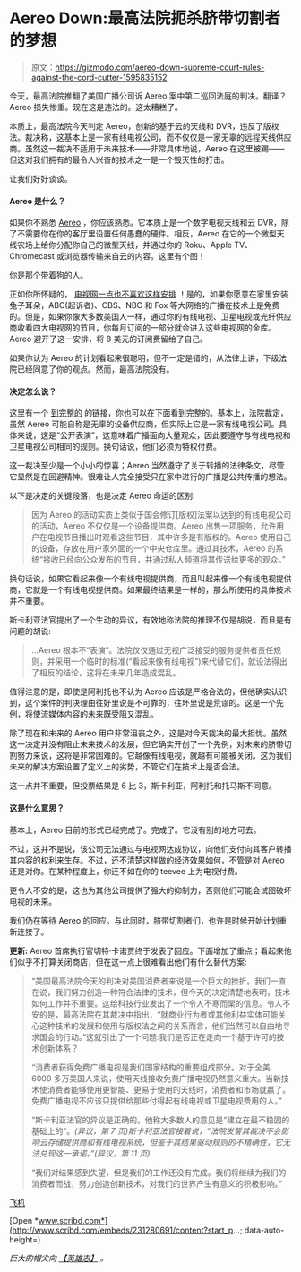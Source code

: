 # Aereo Down:最高法院扼杀脐带切割者的梦想

> 原文：<https://gizmodo.com/aereo-down-supreme-court-rules-against-the-cord-cutter-1595835152>

今天，最高法院推翻了美国广播公司诉 Aereo 案中第二巡回法庭的判决。翻译？Aereo 损失惨重。现在这是违法的。这太糟糕了。



本质上，最高法院今天判定 Aereo，创新的基于云的天线和 DVR，违反了版权法。裁决称，这基本上是一家有线电视公司，而不仅仅是一家无辜的远程天线供应商。虽然这一裁决不适用于未来技术——非常具体地说，Aereo 在这里被踢——但这对我们拥有的最令人兴奋的技术之一是一个毁灭性的打击。

让我们好好谈谈。

#### Aereo 是什么？

如果你不熟悉 [Aereo](https://www.aereo.com/) ，你应该熟悉。它本质上是一个数字电视天线和云 DVR，除了不需要你在你的客厅里设置任何愚蠢的硬件。相反，Aereo 在它的一个微型天线农场上给你分配你自己的微型天线，并通过你的 Roku、Apple TV、Chromecast 或浏览器传输来自云的内容。这里有个图！

你是那个带着狗的人。

正如你所怀疑的， [电视网一点也不喜欢这样安排](https://gizmodo.com/why-aereo-matters-1563951199) ！是的，如果你愿意在家里安装兔子耳朵，ABC(起诉者)、CBS、NBC 和 Fox 等大网络的广播在技术上是免费的。但是，如果你像大多数美国人一样，通过你的有线电视、卫星电视或光纤供应商收看四大电视网的节目，你每月订阅的一部分就会进入这些电视网的金库。Aereo 避开了这一安排，将 8 美元的订阅费留给了自己。

如果你认为 Aereo 的计划看起来很聪明，但不一定是错的，从法律上讲，下级法院已经同意了你的观点。然而，最高法院没有。

#### 决定怎么说？

这里有一个 [到完整的](http://www.supremecourt.gov/opinions/13pdf/13-461_l537.pdf) 的链接，你也可以在下面看到完整的。基本上，法院裁定，虽然 Aereo 可能自称是无辜的设备供应商，但实际上它是一家有线电视公司。具体来说，这是“公开表演”，这意味着广播面向大量观众，因此要遵守与有线电视和卫星电视公司相同的规则。换句话说，他们必须为特权付费。

这一裁决至少是一个小小的惊喜；Aereo 当然遵守了关于转播的法律条文，尽管它显然是在回避精神。很难让人完全接受只在家中进行的广播是公共传播的想法。

以下是决定的关键段落，也是决定 Aereo 命运的区别:

> 因为 Aereo 的活动实质上类似于国会修订[版权]法案以达到的有线电视公司的活动，Aereo 不仅仅是一个设备提供商。Aereo 出售一项服务，允许用户在电视节目播出时观看这些节目，其中许多是有版权的。Aereo 使用自己的设备，存放在用户家外面的一个中央仓库里。通过其技术，Aereo 的系统“接收已经向公众发布的节目，并通过私人频道将其传送给更多的观众。”

换句话说，如果它看起来像一个有线电视提供商，而且叫起来像一个有线电视提供商，它就是一个有线电视提供商。如果最终结果是一样的，那么所使用的具体技术并不重要。

斯卡利亚法官提出了一个生动的异议，有效地称法院的推理不仅是胡说，而且是有问题的胡说:

> ...Aereo 根本不“表演”。法院仅仅通过无视广泛接受的服务提供者责任规则，并采用一个临时的标准(“看起来像有线电视”)来代替它们，就设法得出了相反的结论，这将在未来几年造成混乱。

值得注意的是，即使是阿利托也不认为 Aereo 应该是严格合法的，但他确实认识到，这个案件的判决理由往好里说是不可靠的，往坏里说是荒谬的。这是一个先例，将使流媒体内容的未来既受阻又混乱。

除了现在和未来的 Aereo 用户非常沮丧之外，这是对今天裁决的最大担忧。虽然这一决定并没有阻止未来技术的发展，但它确实开创了一个先例，对未来的脐带切割努力来说，这将是非常困难的。它越像有线电视，就越有可能被关闭。这为我们未来的解决方案设置了定义上的劣势，不管它们在技术上是否合法。

这一点并不重要，但投票结果是 6 比 3，斯卡利亚，阿利托和托马斯不同意。

#### 这是什么意思？

基本上，Aereo 目前的形式已经完成了。完成了。它没有别的地方可去。

不过，这并不是说，该公司无法通过与电视网达成协议，向他们支付向其客户转播其内容的权利来生存。不过，还不清楚这样做的经济效果如何，不管是对 Aereo 还是对你。在某种程度上，你还不如在你的 teevee 上为电视付费。

更令人不安的是，这也为其他公司提供了强大的抑制力，否则他们可能会试图破坏电视的未来。

我们仍在等待 Aereo 的回应。与此同时，脐带切割者们，也许是时候开始计划重新连接了。

**更新:** Aereo 首席执行官切特·卡诺贾终于发表了回应。下面增加了重点；看起来他们似乎不打算关闭商店，但在这一点上很难看出他们有什么替代方案:

> “美国最高法院今天的判决对美国消费者来说是一个巨大的挫折。我们一直在说，我们努力创造一种符合法律的技术，但今天的决定清楚地表明，技术如何工作并不重要。这给科技行业发出了一个令人不寒而栗的信息。令人不安的是，最高法院在其裁决中指出，“就商业行为者或其他利益实体可能关心这种技术的发展和使用与版权法之间的关系而言，他们当然可以自由地寻求国会的行动。”这就引出了一个问题:我们是否正在走向一个基于许可的技术创新体系？
> 
> “消费者获得免费广播电视是我们国家结构的重要组成部分。对于全美 6000 多万美国人来说，使用天线接收免费广播电视仍然意义重大。当新技术使消费者能够使用更智能、更易于使用的天线时，消费者和市场就赢了。免费广播电视不应该只提供给那些付得起有线电视或卫星电视费用的人。”
> 
> “斯卡利亚法官的异议是正确的。他称大多数人的意见是“建立在最不稳固的基础上的”。*(异议，第 7 页)*斯卡利亚法官接着说，“法院发誓其裁决不会影响云存储提供商和有线电视系统，但鉴于其结果驱动规则的不精确性，它无法兑现这一承诺。”*(异议，第 11 页)*
> 
> “我们对结果感到失望，但是我们的工作还没有完成。我们将继续为我们的消费者而战，努力创造创新技术，对我们的世界产生有意义的积极影响。”

[飞机](http://www.scribd.com/doc/231280691/aereo)

[Open *www.scribd.com*](http://www.scribd.com/embeds/231280691/content?start_p...; data-auto-height=)

*巨大的帽尖向* [*【英雄志】*](http://live.scotusblog.com/Event/Live_Blog_of_opinions__June_25_2014) *。*